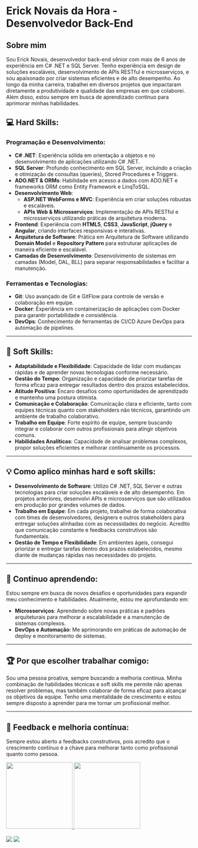 
# Erick Novais da Hora - Desenvolvedor Back-End

## Sobre mim
Sou Erick Novais, desenvolvedor back-end sênior com mais de 6 anos de experiência em C# .NET e SQL Server. Tenho experiência em design de soluções escaláveis, desenvolvimento de APIs RESTful e microsserviços, e sou apaixonado por criar sistemas eficientes e de alto desempenho. Ao longo da minha carreira, trabalhei em diversos projetos que impactaram diretamente a produtividade e qualidade das empresas em que colaborei. Além disso, estou sempre em busca de aprendizado contínuo para aprimorar minhas habilidades.

## 💻 Hard Skills:

### **Programação e Desenvolvimento:**
- **C# .NET**: Experiência sólida em orientação a objetos e no desenvolvimento de aplicações utilizando C# .NET.
- **SQL Server**: Profundo conhecimento em SQL Server, incluindo a criação e otimização de consultas (queries), Stored Procedures e Triggers.
- **ADO.NET & ORMs**: Habilidade em acesso a dados com ADO.NET e frameworks ORM como Entity Framework e LinqToSQL.
- **Desenvolvimento Web**:
  - **ASP.NET WebForms e MVC**: Experiência em criar soluções robustas e escaláveis.
  - **APIs Web & Microsserviços**: Implementação de APIs RESTful e microsserviços utilizando práticas de arquitetura moderna.
- **Frontend**: Experiência com **HTML5**, **CSS3**, **JavaScript**, **jQuery** e **Angular**, criando interfaces responsivas e interativas.
- **Arquitetura de Software**: Prática em Arquitetura de Software utilizando **Domain Model** e **Repository Pattern** para estruturar aplicações de maneira eficiente e escalável.
- **Camadas de Desenvolvimento**: Desenvolvimento de sistemas em camadas (Model, DAL, BLL) para separar responsabilidades e facilitar a manutenção.

### **Ferramentas e Tecnologias**:
- **Git**: Uso avançado de Git e GitFlow para controle de versão e colaboração em equipe.
- **Docker**: Experiência em containerização de aplicações com Docker para garantir portabilidade e consistência.
- **DevOps**: Conhecimento de ferramentas de CI/CD Azure DevOps para automação de pipelines.

---

## 🤝 Soft Skills:

- **Adaptabilidade e Flexibilidade**: Capacidade de lidar com mudanças rápidas e de aprender novas tecnologias conforme necessário.
- **Gestão do Tempo**: Organização e capacidade de priorizar tarefas de forma eficaz para entregar resultados dentro dos prazos estabelecidos.
- **Atitude Positiva**: Encaro desafios como oportunidades de aprendizado e mantenho uma postura otimista.
- **Comunicação e Colaboração**: Comunicação clara e eficiente, tanto com equipes técnicas quanto com stakeholders não técnicos, garantindo um ambiente de trabalho colaborativo.
- **Trabalho em Equipe**: Forte espírito de equipe, sempre buscando integrar e colaborar com outros profissionais para atingir objetivos comuns.
- **Habilidades Analíticas**: Capacidade de analisar problemas complexos, propor soluções eficientes e melhorar continuamente os processos.

---

## 💡 Como aplico minhas hard e soft skills:

- **Desenvolvimento de Software**: Utilizo C# .NET, SQL Server e outras tecnologias para criar soluções escaláveis e de alto desempenho. Em projetos anteriores, desenvolvi APIs e microsserviços que são utilizados em produção por grandes volumes de dados.
- **Trabalho em Equipe**: Em cada projeto, trabalhei de forma colaborativa com times de desenvolvedores, designers e outros stakeholders para entregar soluções alinhadas com as necessidades do negócio. Acredito que comunicação constante e feedbacks construtivos são fundamentais.
- **Gestão de Tempo e Flexibilidade**: Em ambientes ágeis, consegui priorizar e entregar tarefas dentro dos prazos estabelecidos, mesmo diante de mudanças rápidas nas necessidades do projeto.

---

## 🌱 Continuo aprendendo:

Estou sempre em busca de novos desafios e oportunidades para expandir meu conhecimento e habilidades. Atualmente, estou me aprofundando em:
- **Microsserviços**: Aprendendo sobre novas práticas e padrões arquiteturais para melhorar a escalabilidade e a manutenção de sistemas complexos.
- **DevOps e Automação**: Me aprimorando em práticas de automação de deploy e monitoramento de sistemas.

---

## 🏆 Por que escolher trabalhar comigo:

Sou uma pessoa proativa, sempre buscando a melhoria contínua. Minha combinação de habilidades técnicas e soft skills me permite não apenas resolver problemas, mas também colaborar de forma eficaz para alcançar os objetivos da equipe. Tenho uma mentalidade de crescimento e estou sempre disposto a aprender para me tornar um profissional melhor.

---

## 💬 Feedback e melhoria contínua:

Sempre estou aberto a feedbacks construtivos, pois acredito que o crescimento contínuo é a chave para melhorar tanto como profissional quanto como pessoa.

<div align="left">
  <a href="https://github.com/ericknovais">
  <img height="180em" src="https://github-readme-stats.vercel.app/api?username=ericknovais&show_icons=true&theme=github_dark&include_all_commits=true&count_private=true"/>
  <img height="180em" src="https://github-readme-stats.vercel.app/api/top-langs/?username=ericknovais&layout=compact&langs_count=7&theme=github_dark"/>    
</div>
<div> 
 <br> 
   <a href="https://www.linkedin.com/in/ericknovais" target="_blank"><img src="https://img.shields.io/badge/-LinkedIn-%230077B5?style=for-the-badge&logo=linkedin&logoColor=white" target="_blank"></a>
    <a href = "mailto:erick.hora@outlook.com"><img src="https://img.shields.io/badge/-Email-%23333?style=for-the-badge&logo=gmail&logoColor=white" target="_blank"></a>
</div>
